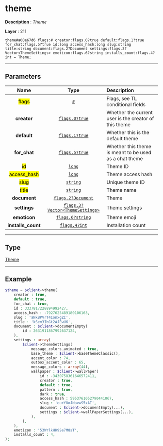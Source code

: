 # theme

**Description** : *Theme*

**Layer** : 211

```tl
theme#a00e67d6 flags:# creator:flags.0?true default:flags.1?true for_chat:flags.5?true id:long access_hash:long slug:string title:string document:flags.2?Document settings:flags.3?Vector<ThemeSettings> emoticon:flags.6?string installs_count:flags.4?int = Theme;
```

---

## Parameters

| Name | Type | Description |
| :---: | :---: | :--- |
| <mark>flags</mark> | [`#`](type/#) | Flags, see TL conditional fields |
| **creator** | [`flags.0?true`](type/true) | Whether the current user is the creator of this theme |
| **default** | [`flags.1?true`](type/true) | Whether this is the default theme |
| **for_chat** | [`flags.5?true`](type/true) | Whether this theme is meant to be used as a chat theme |
| <mark>id</mark> | [`long`](type/long) | Theme ID |
| <mark>access_hash</mark> | [`long`](type/long) | Theme access hash |
| <mark>slug</mark> | [`string`](type/string) | Unique theme ID |
| <mark>title</mark> | [`string`](type/string) | Theme name |
| **document** | [`flags.2?Document`](type/Document) | Theme |
| **settings** | [`flags.3?Vector<ThemeSettings>`](type/ThemeSettings) | Theme settings |
| **emoticon** | [`flags.6?string`](type/string) | Theme emoji |
| **installs_count** | [`flags.4?int`](type/int) | Installation count |

---

## Type

[Theme](type/Theme)

---

## Example

```php
$theme = $client->theme(
	creator : true,
	default : true,
	for_chat : true,
	id : 3337817228894992427,
	access_hash : -7927625489180106163,
	slug : 'aNkBPVrT41onxgZI',
	title : 'kSem3IbGt2AJEwU6',
	document : $client->documentEmpty(
		id : 2631911867992637124,
	),
	settings : array(
		$client->themeSettings(
			message_colors_animated : true,
			base_theme : $client->baseThemeClassic(),
			accent_color : 74,
			outbox_accent_color : 65,
			message_colors : array(44),
			wallpaper : $client->wallPaper(
				id : -3430758361646572411,
				creator : true,
				default : true,
				pattern : true,
				dark : true,
				access_hash : 5953761052790441067,
				slug : 'eucY8oJNavwS5xAI',
				document : $client->documentEmpty(...),
				settings : $client->wallPaperSettings(...),
			),
		),
	),
	emoticon : '53WrlkHK9Se7M8sT',
	installs_count : 4,
);
```